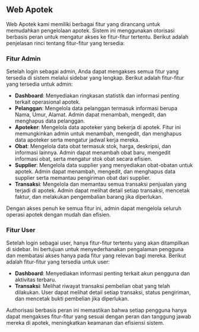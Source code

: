 ## Web Apotek

Web Apotek kami memiliki berbagai fitur yang dirancang untuk memudahkan pengelolaan apotek. Sistem ini menggunakan otorisasi berbasis peran untuk mengatur akses ke fitur-fitur tertentu. Berikut adalah penjelasan rinci tentang fitur-fitur yang tersedia:

### Fitur Admin
Setelah login sebagai admin, Anda dapat mengakses semua fitur yang tersedia di sistem melalui sidebar yang lengkap. Berikut adalah fitur-fitur yang tersedia untuk admin:

- **Dashboard**: Menyediakan ringkasan statistik dan informasi penting terkait operasional apotek.
- **Pelanggan**: Mengelola data pelanggan termasuk informasi berupa Nama, Umur, Alamat. Admin dapat menambah, mengedit, dan menghapus data pelanggan.
- **Apoteker**: Mengelola data apoteker yang bekerja di apotek. Fitur ini memungkinkan admin untuk menambah, mengedit, dan menghapus data apoteker serta mengatur jadwal kerja mereka.
- **Obat**: Mengelola data obat termasuk stok, harga, deskripsi, dan informasi lainnya. Admin dapat menambah obat baru, mengedit informasi obat, serta mengatur stok obat secara efisien.
- **Supplier**: Mengelola data supplier yang menyediakan obat-obatan untuk apotek. Admin dapat menambah, mengedit, dan menghapus data supplier serta memantau pengiriman obat dari supplier.
- **Transaksi**: Mengelola dan memantau semua transaksi penjualan yang terjadi di apotek. Admin dapat melihat detail setiap transaksi, mencetak faktur, dan melakukan pengembalian barang jika diperlukan.

Dengan akses penuh ke semua fitur ini, admin dapat mengelola seluruh operasi apotek dengan mudah dan efisien.

### Fitur User
Setelah login sebagai user, hanya fitur-fitur tertentu yang akan ditampilkan di sidebar. Ini bertujuan untuk menyederhanakan pengalaman pengguna dan membatasi akses hanya pada fitur yang relevan bagi mereka. Berikut adalah fitur-fitur yang tersedia untuk user:

- **Dashboard**: Menyediakan informasi penting terkait akun pengguna dan aktivitas terbaru.
- **Transaksi**: Melihat riwayat transaksi pembelian obat yang telah dilakukan. User dapat melihat detail setiap transaksi, status pengiriman, dan mencetak bukti pembelian jika diperlukan.

Authorisasi berbasis peran ini memastikan bahwa setiap pengguna hanya dapat mengakses fitur-fitur yang sesuai dengan peran dan tanggung jawab mereka di apotek, meningkatkan keamanan dan efisiensi sistem.
